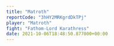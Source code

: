 ```yaml
---
title: "Matroth"
reportCode: "3hHY2MRKgrdDkTPj"
player: "Matroth"
fight: "Fathom-Lord Karathress"
date: 2021-10-06T18:48:50.877000+00:00
---
```

